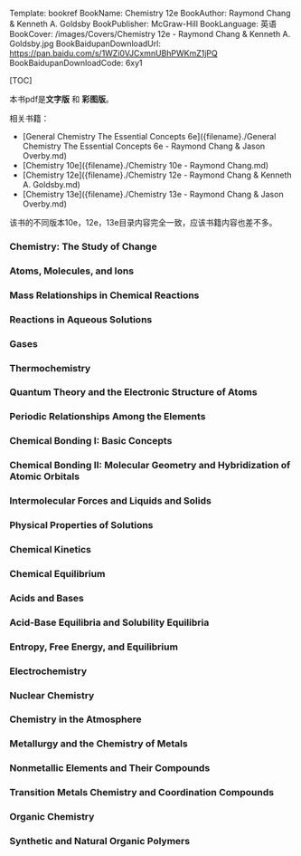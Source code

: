 Template: bookref
BookName: Chemistry 12e
BookAuthor: Raymond Chang & Kenneth A. Goldsby
BookPublisher: McGraw-Hill
BookLanguage: 英语
BookCover: /images/Covers/Chemistry 12e - Raymond Chang & Kenneth A. Goldsby.jpg
BookBaidupanDownloadUrl: https://pan.baidu.com/s/1WZi0VJCxmnUBhPWKmZ1jPQ 
BookBaidupanDownloadCode: 6xy1

[TOC]

本书pdf是**文字版** 和 **彩图版**。

相关书籍：

  - [General Chemistry The Essential Concepts 6e]({filename}./General Chemistry The Essential Concepts 6e - Raymond Chang & Jason Overby.md)
  - [Chemistry 10e]({filename}./Chemistry 10e - Raymond Chang.md)
  - [Chemistry 12e]({filename}./Chemistry 12e - Raymond Chang & Kenneth A. Goldsby.md)
  - [Chemistry 13e]({filename}./Chemistry 13e - Raymond Chang & Jason Overby.md)

  该书的不同版本10e，12e，13e目录内容完全一致，应该书籍内容也差不多。

### Chemistry: The Study of Change

### Atoms, Molecules, and Ions

### Mass Relationships in Chemical Reactions

### Reactions in Aqueous Solutions

### Gases

### Thermochemistry

### Quantum Theory and the Electronic Structure of Atoms

### Periodic Relationships Among the Elements

### Chemical Bonding I: Basic Concepts

### Chemical Bonding II: Molecular Geometry and Hybridization of Atomic Orbitals 

### Intermolecular Forces and Liquids and Solids

### Physical Properties of Solutions

### Chemical Kinetics

### Chemical Equilibrium

### Acids and Bases

### Acid-Base Equilibria and Solubility Equilibria

### Entropy, Free Energy, and Equilibrium

### Electrochemistry

### Nuclear Chemistry

### Chemistry in the Atmosphere

### Metallurgy and the Chemistry of Metals

### Nonmetallic Elements and Their Compounds

### Transition Metals Chemistry and Coordination Compounds

### Organic Chemistry

### Synthetic and Natural Organic Polymers

